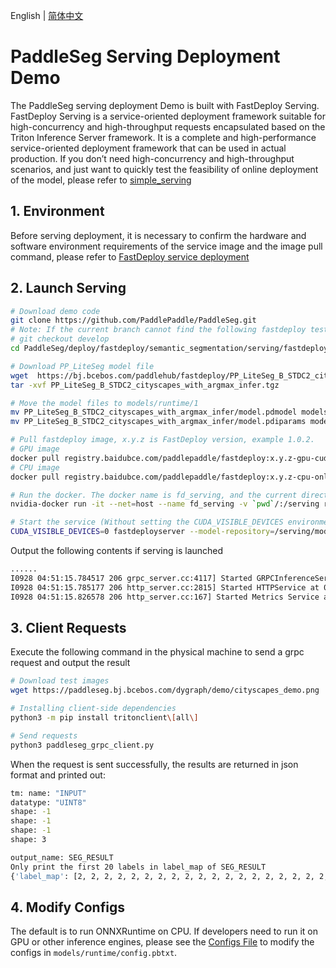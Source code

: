 English | [简体中文](README_CN.md)
# PaddleSeg Serving Deployment Demo

The PaddleSeg serving deployment Demo is built with FastDeploy Serving. FastDeploy Serving is a service-oriented deployment framework suitable for high-concurrency and high-throughput requests encapsulated based on the Triton Inference Server framework. It is a complete and high-performance service-oriented deployment framework that can be used in actual production. If you don’t need high-concurrency and high-throughput scenarios, and just want to quickly test the feasibility of online deployment of the model, please refer to [simple_serving](../simple_serving/)

## 1. Environment

Before serving deployment, it is necessary to confirm the hardware and software environment requirements of the service image and the image pull command, please refer to [FastDeploy service deployment](https://github.com/PaddlePaddle/FastDeploy/blob/develop/serving/README.md)

## 2. Launch Serving

```bash
# Download demo code
git clone https://github.com/PaddlePaddle/PaddleSeg.git 
# Note: If the current branch cannot find the following fastdeploy test code, switch to the develop branch
# git checkout develop
cd PaddleSeg/deploy/fastdeploy/semantic_segmentation/serving/fastdeploy_serving

# Download PP_LiteSeg model file
wget  https://bj.bcebos.com/paddlehub/fastdeploy/PP_LiteSeg_B_STDC2_cityscapes_with_argmax_infer.tgz
tar -xvf PP_LiteSeg_B_STDC2_cityscapes_with_argmax_infer.tgz

# Move the model files to models/runtime/1
mv PP_LiteSeg_B_STDC2_cityscapes_with_argmax_infer/model.pdmodel models/runtime/1/
mv PP_LiteSeg_B_STDC2_cityscapes_with_argmax_infer/model.pdiparams models/runtime/1/

# Pull fastdeploy image, x.y.z is FastDeploy version, example 1.0.2.
# GPU image
docker pull registry.baidubce.com/paddlepaddle/fastdeploy:x.y.z-gpu-cuda11.4-trt8.4-21.10
# CPU image
docker pull registry.baidubce.com/paddlepaddle/fastdeploy:x.y.z-cpu-only-21.10

# Run the docker. The docker name is fd_serving, and the current directory is mounted as the docker's /serving directory
nvidia-docker run -it --net=host --name fd_serving -v `pwd`/:/serving registry.baidubce.com/paddlepaddle/fastdeploy:x.y.z-gpu-cuda11.4-trt8.4-21.10 bash

# Start the service (Without setting the CUDA_VISIBLE_DEVICES environment variable, it will have scheduling privileges for all GPU cards)
CUDA_VISIBLE_DEVICES=0 fastdeployserver --model-repository=/serving/models --backend-config=python,shm-default-byte-size=10485760
```

Output the following contents if serving is launched

```bash
......
I0928 04:51:15.784517 206 grpc_server.cc:4117] Started GRPCInferenceService at 0.0.0.0:8001
I0928 04:51:15.785177 206 http_server.cc:2815] Started HTTPService at 0.0.0.0:8000
I0928 04:51:15.826578 206 http_server.cc:167] Started Metrics Service at 0.0.0.0:8002
```

## 3. Client Requests

Execute the following command in the physical machine to send a grpc request and output the result

```bash
# Download test images
wget https://paddleseg.bj.bcebos.com/dygraph/demo/cityscapes_demo.png

# Installing client-side dependencies
python3 -m pip install tritonclient\[all\]

# Send requests
python3 paddleseg_grpc_client.py
```

When the request is sent successfully, the results are returned in json format and printed out:

```bash
tm: name: "INPUT"
datatype: "UINT8"
shape: -1
shape: -1
shape: -1
shape: 3

output_name: SEG_RESULT
Only print the first 20 labels in label_map of SEG_RESULT
{'label_map': [2, 2, 2, 2, 2, 2, 2, 2, 2, 2, 2, 2, 2, 2, 2, 2, 2, 2, 2, 2], 'score_map': [], 'shape': [1024, 2048], 'contain_score_map': False}
```

## 4. Modify Configs

The default is to run ONNXRuntime on CPU. If developers need to run it on GPU or other inference engines, please see the  [Configs File](https://github.com/PaddlePaddle/FastDeploy/blob/develop/serving/docs/zh_CN/model_configuration.md) to modify the configs in `models/runtime/config.pbtxt`.
